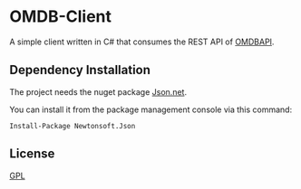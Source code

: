 # OMDB-Client

A simple client written in C# that consumes the REST API of [OMDBAPI](http://www.omdbapi.com/).

## Dependency Installation

The project needs the nuget package [Json.net](https://www.newtonsoft.com/json).

You can install it from the package management console via this command:
```
Install-Package Newtonsoft.Json
```

## License
[GPL](https://www.gnu.org/licenses/licenses.it.html)
